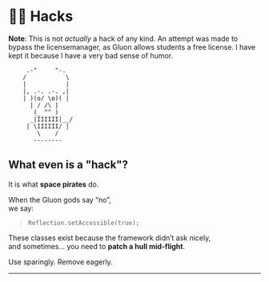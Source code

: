 # 🏴‍☠️ Hacks

**Note**: This is not *actually* a hack of any kind. An attempt was made to bypass the licensemanager, as Gluon allows 
students a free license. I have kept it because I have a very bad sense of humor.

```
     .-"     "-.
    /           \
    |           |
    |, .-. .-. ,|
    | )(o/ \o)( |
      | / /\ |
       (_ ^^ )
      _|IIIIII|__/
     | \IIIIII/ |
        \    /
       --------
```

## What even is a "hack"?

It is what **space pirates** do.

When the Gluon gods say “no”,  
we say:

> `Reflection.setAccessible(true);`

These classes exist because the framework didn’t ask nicely,  
and sometimes… you need to **patch a hull mid-flight**.

Use sparingly. Remove eagerly.

---

